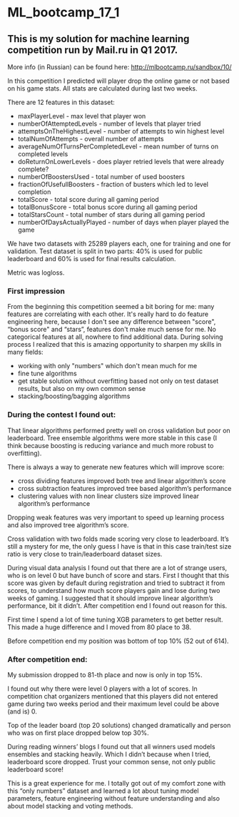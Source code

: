 # ML_bootcamp_17_1
## This is my solution for machine learning competition run by Mail.ru in Q1 2017.

More info (in Russian) can be found here:
http://mlbootcamp.ru/sandbox/10/

In this competition I predicted will player drop the online game or not based on his game stats.
All stats are calculated during last two weeks.

There are 12 features in this dataset:
- maxPlayerLevel - max level that player won
- numberOfAttemptedLevels - number of levels that player tried
- attemptsOnTheHighestLevel - number of attempts to win highest level
- totalNumOfAttempts - overall number of attempts
- averageNumOfTurnsPerCompletedLevel - mean number of turns on completed levels
- doReturnOnLowerLevels - does player retried levels that were already complete?
- numberOfBoostersUsed - total number of used boosters
- fractionOfUsefullBoosters - fraction of busters which led to level completion
- totalScore - total score during all gaming period
- totalBonusScore - total bonus score during all gaming period
- totalStarsCount - total number of stars during all gaming period
- numberOfDaysActuallyPlayed - number of days when player played the game

We have two datasets with 25289 players each, one for training and one for validation.
Test dataset is split in two parts: 40% is used for public leaderboard and 60% is used for final results calculation.

Metric was logloss.



### First impression
From the beginning this competition seemed a bit boring for me: many features are correlating with each other. It's really hard to do feature engineering here, because I don't see any difference between "score", “bonus score" and “stars”, features don't make much sense for me. No categorical features at all, nowhere to find additional data. 
During solving process I realized that this is amazing opportunity to sharpen my skills in many fields: 
- working with only "numbers" which don't mean much for me
- fine tune algorithms
- get stable solution without overfitting based not only on test dataset results, but also on my own common sense
- stacking/boosting/bagging algorithms



### During the contest I found out:
That linear algorithms performed pretty well on cross validation but poor on leaderboard. Tree ensemble algorithms were more stable in this case (I think because boosting is reducing variance and much more robust to overfitting).

There is always a way to generate new features which will improve score:
- cross dividing features improved both tree and linear algorithm’s score
- cross subtraction features improved tree based algorithm’s performance
- clustering values with non linear clusters size improved linear algorithm’s performance

Dropping weak features was very important to speed up learning process and also improved tree algorithm’s score.

Cross validation with two folds made scoring very close to leaderboard. It’s still a mystery for me, the only guess I have is that in this case train/test size ratio is very close to train/leaderboard dataset sizes.

During visual data analysis I found out that there are a lot of strange users, who is on level 0 but have bunch of score and stars. First I thought that this score was given by default during registration and tried to subtract it from scores, to understand how much score players gain and lose during two weeks of gaming. I suggested that it should improve linear algorithm’s performance, bit it didn’t. After competition end I found out reason for this.

First time I spend a lot of time tuning XGB parameters to get better result. This made a huge difference and I moved from 80 place to 38.

Before competition end my position was bottom of top 10% (52 out of 614).



### After competition end:
My submission dropped to 81-th place and now is only in top 15%.

I found out why there were level 0 players with a lot of scores. In competition chat organizers mentioned that this players did not entered game during two weeks period and their maximum level could be above (and is) 0.

Top of the leader board (top 20 solutions) changed dramatically and person who was on first place dropped below top 30%.

During reading winners’ blogs I found out that all winners used models ensembles and stacking heavily. Which I didn’t because when I tried, leaderboard score dropped. Trust your common sense, not only public leaderboard score!

This is a great experience for me. I totally got out of my comfort zone with this “only numbers” dataset and learned a lot about tuning model parameters, feature engineering without feature understanding and also about model stacking and voting methods.